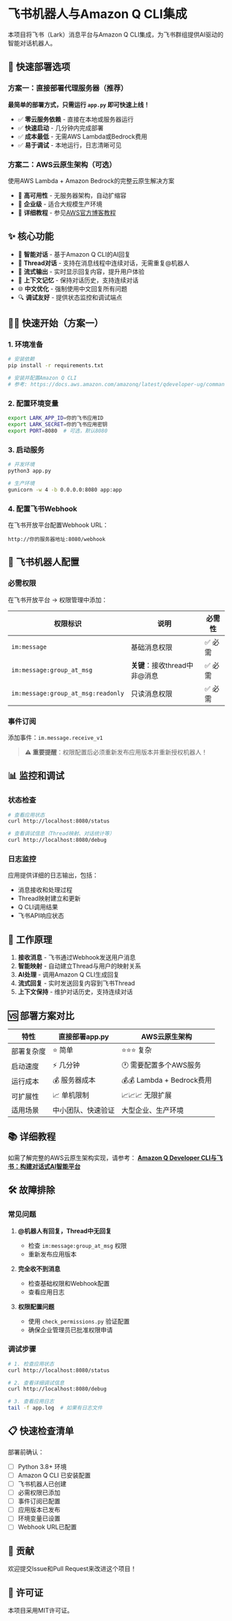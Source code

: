 # 飞书机器人与Amazon Q CLI集成

本项目将飞书（Lark）消息平台与Amazon Q CLI集成，为飞书群组提供AI驱动的智能对话机器人。

## 🚀 快速部署选项

### 方案一：直接部署代理服务器（推荐）
**最简单的部署方式，只需运行 `app.py` 即可快速上线！**

- ✅ **零云服务依赖** - 直接在本地或服务器运行
- ✅ **快速启动** - 几分钟内完成部署
- ✅ **成本最低** - 无需AWS Lambda或Bedrock费用
- ✅ **易于调试** - 本地运行，日志清晰可见

### 方案二：AWS云原生架构（可选）
使用AWS Lambda + Amazon Bedrock的完整云原生解决方案

- 🔧 **高可用性** - 无服务器架构，自动扩缩容
- 🔧 **企业级** - 适合大规模生产环境
- 🔧 **详细教程** - 参见[AWS官方博客教程](https://aws.amazon.com/cn/blogs/china/amazon-q-developer-cli-and-lark-building-a-conversational-ai-agent-intelligent-platform/)

## ✨ 核心功能

- 🤖 **智能对话** - 基于Amazon Q CLI的AI回复
- 💬 **Thread对话** - 支持在消息线程中连续对话，无需重复@机器人
- 🔄 **流式输出** - 实时显示回复内容，提升用户体验
- 📝 **上下文记忆** - 保持对话历史，支持连续对话
- 🌐 **中文优化** - 强制使用中文回复所有问题
- 🔍 **调试友好** - 提供状态监控和调试端点

## 🏃‍♂️ 快速开始（方案一）

### 1. 环境准备
```bash
# 安装依赖
pip install -r requirements.txt

# 安装并配置Amazon Q CLI
# 参考: https://docs.aws.amazon.com/amazonq/latest/qdeveloper-ug/command-line-getting-started-installing.html
```

### 2. 配置环境变量
```bash
export LARK_APP_ID=你的飞书应用ID
export LARK_SECRET=你的飞书应用密钥
export PORT=8080  # 可选，默认8080
```

### 3. 启动服务
```bash
# 开发环境
python3 app.py

# 生产环境
gunicorn -w 4 -b 0.0.0.0:8080 app:app
```

### 4. 配置飞书Webhook
在飞书开放平台配置Webhook URL：
```
http://你的服务器地址:8080/webhook
```

## 🔧 飞书机器人配置

### 必需权限
在飞书开放平台 -> 权限管理中添加：

| 权限标识 | 说明 | 必需性 |
|---------|------|--------|
| `im:message` | 基础消息权限 | ✅ 必需 |
| `im:message:group_at_msg` | **关键**：接收thread中非@消息 | ✅ 必需 |
| `im:message:group_at_msg:readonly` | 只读消息权限 | ✅ 必需 |

### 事件订阅
添加事件：`im.message.receive_v1`

> **⚠️ 重要提醒**：权限配置后必须重新发布应用版本并重新授权机器人！

## 📊 监控和调试

### 状态检查
```bash
# 查看应用状态
curl http://localhost:8080/status

# 查看调试信息（Thread映射、对话统计等）
curl http://localhost:8080/debug
```

### 日志监控
应用提供详细的日志输出，包括：
- 消息接收和处理过程
- Thread映射建立和更新
- Q CLI调用结果
- 飞书API响应状态

## 🔄 工作原理

1. **接收消息** - 飞书通过Webhook发送用户消息
2. **智能映射** - 自动建立Thread与用户的映射关系
3. **AI处理** - 调用Amazon Q CLI生成回复
4. **流式回复** - 实时发送回复内容到飞书Thread
5. **上下文保持** - 维护对话历史，支持连续对话

## 🆚 部署方案对比

| 特性 | 直接部署app.py | AWS云原生架构 |
|------|---------------|--------------|
| 部署复杂度 | ⭐ 简单 | ⭐⭐⭐ 复杂 |
| 启动速度 | ⚡ 几分钟 | 🕐 需要配置多个AWS服务 |
| 运行成本 | 💰 服务器成本 | 💰💰 Lambda + Bedrock费用 |
| 可扩展性 | 📈 单机限制 | 📈📈📈 无限扩展 |
| 适用场景 | 中小团队、快速验证 | 大型企业、生产环境 |

## 📚 详细教程

如需了解完整的AWS云原生架构实现，请参考：
**[Amazon Q Developer CLI与飞书：构建对话式AI智能平台](https://aws.amazon.com/cn/blogs/china/amazon-q-developer-cli-and-lark-building-a-conversational-ai-agent-intelligent-platform/)**

## 🛠️ 故障排除

### 常见问题
1. **@机器人有回复，Thread中无回复**
   - 检查 `im:message:group_at_msg` 权限
   - 重新发布应用版本

2. **完全收不到消息**
   - 检查基础权限和Webhook配置
   - 查看应用日志

3. **权限配置问题**
   - 使用 `check_permissions.py` 验证配置
   - 确保企业管理员已批准权限申请

### 调试步骤
```bash
# 1. 检查应用状态
curl http://localhost:8080/status

# 2. 查看详细调试信息
curl http://localhost:8080/debug

# 3. 查看应用日志
tail -f app.log  # 如果有日志文件
```

## 📋 快速检查清单

部署前确认：
- [ ] Python 3.8+ 环境
- [ ] Amazon Q CLI 已安装配置
- [ ] 飞书机器人已创建
- [ ] 必需权限已添加
- [ ] 事件订阅已配置
- [ ] 应用版本已发布
- [ ] 环境变量已设置
- [ ] Webhook URL已配置

## 🤝 贡献

欢迎提交Issue和Pull Request来改进这个项目！

## 📄 许可证

本项目采用MIT许可证。
